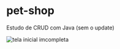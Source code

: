 # pet-shop
Estudo de CRUD com Java (sem o update)


![tela inicial imcompleta](https://github.com/patriciamilane/pet-shop/blob/master/src/main/webapp/img/gif1.gif)
